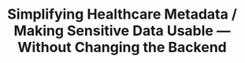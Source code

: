 ---
filetype: 'casestudy'
created: 2025-06-07
title: Simplifying Healthcare Metadata / Making Sensitive Data Usable — Without Changing the Backend
metatitle: PortalJS for OpenMetadata | Simple, Secure Frontend for Healthcare Data
metaDescription: A UK public health agency used PortalJS to build a clean, searchable frontend over OpenMetadata—enabling non-technical researchers to securely discover and request 300+ datasets via Azure.
description: Discover how a UK public health organization transformed complex metadata into a searchable, user-friendly experience. Built with PortalJS over OpenMetadata, this frontend gives non-technical researchers secure access to 300+ datasets — no backend overhaul required.
image: /static/img/showcases/2025-06-05-simplifying-healthcare-metadata/featured-image.jpg
images:
  ["/static/img/showcases/2025-06-05-simplifying-healthcare-metadata/image1.jpg","/static/img/showcases/2025-06-05-simplifying-healthcare-metadata/image2.jpg","/static/img/showcases/2025-06-05-simplifying-healthcare-metadata/image3.jpg","/static/img/showcases/2025-06-05-simplifying-healthcare-metadata/image4.jpg","/static/img/showcases/2025-06-05-simplifying-healthcare-metadata/image5.jpg","/static/img/showcases/2025-06-05-simplifying-healthcare-metadata/image6.jpg","/static/img/showcases/2025-06-05-simplifying-healthcare-metadata/image7.jpg","/static/img/showcases/2025-06-05-simplifying-healthcare-metadata/image8.jpg"]
authors: ['luccasmateus']
keystats:
  [
    '100% Secure/n Entra ID login, Azure-hosted',
    '300+ Datasets/n searchable via PortalJS',
    '60% Fewer Tickets/n metadata-related support requests down',
  ]
problem:
  '### Sensitive healthcare data was locked behind technical barriers

  - **Hidden Catalog**- Researchers couldn’t view or search the full dataset inventory across virtual machines.

  - **Fragmented Access**- Each user only saw a limited slice of the data, causing duplicated work and missed insights.

  - **Technical Interfaces**- OpenMetadata’s UI was built for engineers, not clinicians or public health researchers — resulting in friction and delays.'
solution:
  '### A user-friendly PortalJS frontend over OpenMetadata

  - **PortalJS Interface**- A lightweight, intuitive frontend tailored for non-technical researchers to explore and request data.

  - **OpenMetadata Backbone**- Metadata, access control, and governance handled via robust backend APIs — invisible to end users.

  - **Smart Features**- Secure login with Microsoft Entra ID, built-in glossary, dataset Q&A, and one-click publishing to virtual workspaces.'
results:
  '### Healthcare research workflows — simplified and accelerated

  - **Unified Discovery**- Researchers can now search and filter across the full dataset catalog with ease.

  - **Human-Centric UX**- Q&A threads and glossary terms reduce confusion and support tickets.

  - **Operational Boost**- Faster dataset provisioning, better data reuse, and less friction in onboarding new researchers.'
features:
  [
    ' - **Api-first, backend-agnostic** – Build modern data portals on any backend — from CKAN to OpenMetadata — using a clean, decoupled, API-first architecture.',
    'standards',
    ' - **Modern web stack** – Built with Next.js, TailwindCSS, and React — PortalJS offers a lightweight, maintainable, developer-friendly foundation.',
    'api',
    ' - **Dockerized for speed** – Deploy fast with containerized builds that fit neatly into your DevOps pipelines — on cloud or on-prem.',
    'rocket',
    ' - **Designed for non-technical users** – Make data usable for everyone — researchers, citizens, analysts — with intuitive, clean UI tailored to real-world needs.',
    'presentation-3',
    ' - **Secure by design** - Integrates easily with identity providers like Microsoft Entra ID to ensure secure, role-based access control.',
    'key',
    ' - **Pluggable and extensible** - Adapt and grow your portal with reusable components, custom layouts, and rich integration options — all without vendor lock-in.',
    'puzzle',
  ]
quote:
  [
    'We needed a simple way to bridge usability gaps without rebuilding infrastructure. PortalJS delivered exactly that.',
    '',
    ' Project Stakeholder, Public Health Data Service
',
  ]
portal:
  [
    'The Public Health Data Portal',
    'A clean, Azure-integrated data portal built with researchers in mind.',
  ]
table: healthcare
longRead: false
faq: healthcare
---